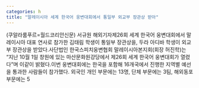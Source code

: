 ```yaml
---
categories: h
title: "말레이시아 세계 한국어 웅변대회에서 통일부 외교부 장관상 받아"
---
```

(쿠알라룸푸르=월드코리안신문) 서규원 해외기자제26회 세계 한국어 웅변대회에서 말레이시아 대표 연사로 참가한 김태림 학생이 통일부 장관상을, 두라 아디바 학생이 외교부 장관상을 받았다.사단법인 한국스피치웅변협회 말레이시아본지회(회장 허진학)는 &ldquo;지난 10월 1일 창원에 있는 마산문화원강당에서 제26회 세계 한국어 웅변대회가 열렸다&rdquo;며 이같이 밝혔다.이번 웅변대회에는 한국을 포함해 16개국에서 진행한 지역별 예선을 통과한 사람들이 참가했다. 외국인 개인 부문에는 13명, 단체 부문에는 3팀, 해외동포 부문에는 5